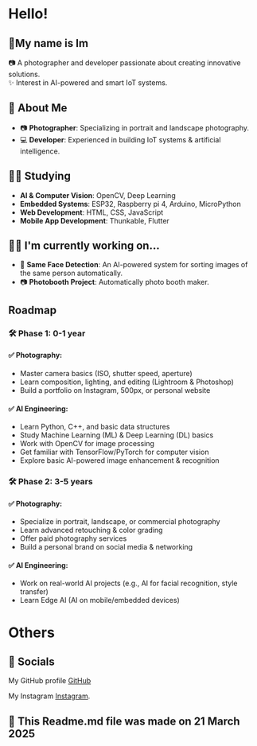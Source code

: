 
# Hello!
## 👋My name is Im
📷 A photographer and developer passionate about creating innovative solutions.  
✨ Interest in AI-powered and smart IoT systems.
## 🔹 About Me
- 📷 **Photographer**: Specializing in portrait and landscape photography.
- 💻 **Developer**: Experienced in building IoT systems & artificial intelligence.

## 👨‍🎓 Studying
- **AI & Computer Vision**: OpenCV, Deep Learning
- **Embedded Systems**: ESP32, Raspberry pi 4, Arduino, MicroPython
- **Web Development**: HTML, CSS, JavaScript
- **Mobile App Development**: Thunkable, Flutter

## 👩‍💻 I'm currently working on...
- 🚀 **Same Face Detection**: An AI-powered system for sorting images of the same person automatically.
- 📷 **Photobooth Project**: Automatically photo booth maker.


## Roadmap
### 🛠 Phase 1: 0-1 year
#### ✅ Photography:
- Master camera basics (ISO, shutter speed, aperture)
- Learn composition, lighting, and editing (Lightroom & Photoshop)
- Build a portfolio on Instagram, 500px, or personal website
#### ✅ AI Engineering:
- Learn Python, C++, and basic data structures
- Study Machine Learning (ML) & Deep Learning (DL) basics
- Work with OpenCV for image processing
- Get familiar with TensorFlow/PyTorch for computer vision
- Explore basic AI-powered image enhancement & recognition
### 🛠 Phase 2: 3-5 years
#### ✅ Photography:
- Specialize in portrait, landscape, or commercial photography
- Learn advanced retouching & color grading
- Offer paid photography services
- Build a personal brand on social media & networking
#### ✅ AI Engineering:
- Work on real-world AI projects (e.g., AI for facial recognition, style transfer)
- Learn Edge AI (AI on mobile/embedded devices)

# Others

## 🔗 Socials
My GitHub profile [GitHub](https://github.com/athivaratz)

My Instagram [Instagram](https://www.instagram.com/athivaratz).

## 📅 This Readme.md file was made on 21 March 2025


